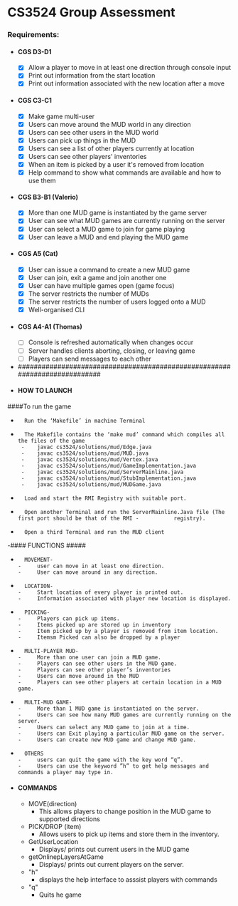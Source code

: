 # CS3524 Group Assessment

### Requirements:
- #### CGS D3-D1
    - [x] Allow a player to move in at least one direction through console input
    - [x] Print out information from the start location
    - [x] Print out information associated with the new location after a move
- #### CGS C3-C1
    - [x] Make game multi-user
    - [x] Users can move around the MUD world in any direction
    - [x] Users can see other users in the MUD world
    - [x] Users can pick up things in the MUD
    - [x] Users can see a list of other players currently at location
    - [x] Users can see other players' inventories
    - [x] When an item is picked by a user it's removed from location
    - [x] Help command to show what commands are available and how to use them
- #### CGS B3-B1 (Valerio)
    - [x] More than one MUD game is instantiated by the game server
    - [x] User can see what MUD games are currently running on the server
    - [x] User can select a MUD game to join for game playing
    - [x] User can leave a MUD and end playing the MUD game
- #### CGS A5 (Cat)
    - [x] User can issue a command to create a new MUD game
    - [x] User can join, exit a game and join another one
    - [x] User can have multiple games open (game focus)
    - [x] The server restricts the number of MUDs
    - [x] The server restricts the number of users logged onto a MUD
    - [x] Well-organised CLI
- #### CGS A4-A1 (Thomas)
    - [ ] Console is refreshed automatically when changes occur
    - [ ] Server handles clients aborting, closing, or leaving game
    - [ ] Players can send messages to each other

 -  ###########################################################################
 -  #### HOW TO LAUNCH  ######
   ####To run the game
-   	Run the ‘Makefile’ in machine Terminal 
-   	The Makefile contains the ‘make mud’ command which compiles all the files of the game 
       -	javac cs3524/solutions/mud/Edge.java
       -	javac cs3524/solutions/mud/MUD.java
       -	javac cs3524/solutions/mud/Vertex.java
       -	javac cs3524/solutions/mud/GameImplementation.java
       -	javac cs3524/solutions/mud/ServerMainline.java
       -	javac cs3524/solutions/mud/StubImplementation.java
       -	javac cs3524/solutions/mud/MUDGame.java
-   	Load and start the RMI Registry with suitable port.
-   	Open another Terminal and run the ServerMainline.Java file (The first port should be that of the RMI -           registry).
-   	Open a third Terminal and run the MUD client

-#### FUNCTIONS  ##### 
-   	MOVEMENT- 
      -  	user can move in at least one direction.
      -  	User can move around in any direction.
-   	LOCATION- 
      -  	Start location of every player is printed out.
      -  	Information associated with player new location is displayed.
-   	PICKING-
      -  	Players can pick up items.
      -  	Items picked up are stored up in inventory
      -  	Item picked up by a player is removed from item location.
      -  	Itemsm Picked can also be dropped by a player
-   	MULTI-PLAYER MUD-
      -  	More than one user can join a MUD game.
      -  	Players can see other users in the MUD game.
      -  	Players can see other player’s inventories
      -  	Users can move around in the MUD
      -  	Players can see other players at certain location in a MUD game.
    
-   	MULTI-MUD GAME-
      -	    More than 1 MUD game is instantiated on the server.
      - 	Users can see how many MUD games are currently running on the server.
      - 	Users can select any MUD game to join at a time.
      - 	Users can Exit playing a particular MUD game on the server.
      - 	Users can create new MUD game and change MUD game.
-   	OTHERS
      - 	users can quit the game with the key word “q”.
      - 	Users can use the keyword ”h” to get help messages and commands a player may type in.

    
-  #### COMMANDS ####
    -  MOVE(direction)
        -  This allows players to change position in the MUD game to supported directions
    -  PICK/DROP (item)
        -  Allows users to pick up items and store them in the inventory.
    -  GetUserLocation
        -  Displays/ prints out current users in the MUD game      
    -  getOnlinepLayersAtGame
        -  Displays/ prints out current players on the server.   
    -  "h"
        -  displays the help interface to asssist players with commands
    -  "q"
        -  Quits he game    
    
   

